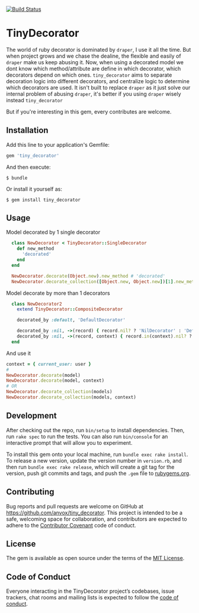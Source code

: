 
[![Build Status](https://travis-ci.org/anvox/tiny_decorator.svg?branch=master)](https://travis-ci.org/anvox/tiny_decorator)

# TinyDecorator

The world of ruby decorator is dominated by `draper`, I use it all the time.
But when project grows and we chase the dealine, the flexible and easily of `draper` make us keep abusing it. Now, when using a decorated model we dont know which method/attribute are define in which decorator, which decorators depend on which ones.
`tiny_decorator` aims to separate decoration logic into different decorators, and centralize logic to determine which decorators are used. It isn't built to replace `draper` as it just solve our internal problem of abusing `draper`, it's better if you using `draper` wisely instead `tiny_decorator`

But if you're interesting in this gem, every contributes are welcome.

## Installation

Add this line to your application's Gemfile:

```ruby
gem 'tiny_decorator'
```

And then execute:

    $ bundle

Or install it yourself as:

    $ gem install tiny_decorator

## Usage

Model decorated by 1 single decorator
```ruby
  class NewDecorator < TinyDecorator::SingleDecorator
    def new_method
      'decorated'
    end
  end

  NewDecorator.decorate(Object.new).new_method # 'decorated'
  NewDecorator.decorate_collection([Object.new, Object.new])[1].new_method # 'decorated'
```

Model decorate by more than 1 decorators
```ruby
  class NewDecorator2
    extend TinyDecorator::CompositeDecorator

    decorated_by :default, 'DefaultDecorator'

    decorated_by :nil, ->(record) { record.nil? ? 'NilDecorator' : 'DefaultDecorator' }
    decorated_by :nil, ->(record, context) { record.in(context).nil? ? 'NilDecorator' : 'DefaultDecorator' }
  end
```

And use it
```ruby
context = { current_user: user }
#
NewDecorator.decorate(model)
NewDecorator.decorate(model, context)
# OR
NewDecorator.decorate_collection(models)
NewDecorator.decorate_collection(models, context)

```

## Development

After checking out the repo, run `bin/setup` to install dependencies. Then, run `rake spec` to run the tests. You can also run `bin/console` for an interactive prompt that will allow you to experiment.

To install this gem onto your local machine, run `bundle exec rake install`. To release a new version, update the version number in `version.rb`, and then run `bundle exec rake release`, which will create a git tag for the version, push git commits and tags, and push the `.gem` file to [rubygems.org](https://rubygems.org).

## Contributing

Bug reports and pull requests are welcome on GitHub at https://github.com/anvox/tiny_decorator. This project is intended to be a safe, welcoming space for collaboration, and contributors are expected to adhere to the [Contributor Covenant](http://contributor-covenant.org) code of conduct.

## License

The gem is available as open source under the terms of the [MIT License](https://opensource.org/licenses/MIT).

## Code of Conduct

Everyone interacting in the TinyDecorator project’s codebases, issue trackers, chat rooms and mailing lists is expected to follow the [code of conduct](https://github.com/anvox/tiny_decorator/blob/master/CODE_OF_CONDUCT.md).
